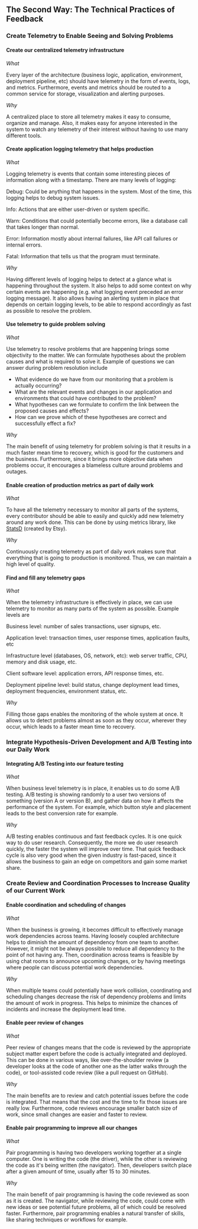 ## The Second Way: The Technical Practices of Feedback

### Create Telemetry to Enable Seeing and Solving Problems

#### Create our centralized telemetry infrastructure
*What*

Every layer of the architecture (business logic, application,
environment, deployment pipeline, etc) should have telemetry in the
form of events, logs, and metrics. Furthermore, events and metrics
should be routed to a common service for storage, visualization and
alerting purposes.

*Why*

A centralized place to store all telemetry makes it easy to consume,
organize and manage. Also, it makes easy for anyone interested in the
system to watch any telemetry of their interest without having to use
many different tools.

#### Create application logging telemetry that helps production
*What*

Logging telemetry is events that contain some interesting pieces of
information along with a timestamp. There are many levels of logging:

Debug: Could be anything that happens in the system. Most of the
time, this logging helps to debug system issues.

Info: Actions that are either user-driven or system specific.

Warn: Conditions that could potentially become errors, like a database call
that takes longer than normal.

Error: Information mostly about internal failures, like API call
failures or internal errors.

Fatal: Information that tells us that the program must terminate.


*Why*

Having different levels of logging helps to detect at a glance what is
happening throughout the system. It also helps to add some context on
why certain events are happening (e.g. what logging event preceded an
error logging message). It also allows having an alerting system in
place that depends on certain logging levels, to be able to respond
accordingly as fast as possible to resolve the problem.

#### Use telemetry to guide problem solving
*What*

Use telemetry to resolve problems that are happening brings some
objectivity to the matter. We can formulate hypotheses about the
problem causes and what is required to solve it. Example of questions
we can answer during problem resolution include

- What evidence do we have from our monitoring that a problem is
actually occurring?
- What are the relevant events and changes in our application and
environments that could have contributed to the problem?
- What hypotheses can we formulate to confirm the link between the
proposed causes and effects?
- How can we prove which of these hypotheses are correct and
successfully effect a fix?

*Why*

The main benefit of using telemetry for problem solving is that it
results in a much faster mean time to recovery, which is good for the
customers and the business. Furthermore, since it brings more objective
data when problems occur, it encourages a blameless culture around
problems and outages.


#### Enable creation of production metrics as part of daily work
*What*

To have all the telemetry necessary to monitor all parts of
the systems, every contributor should be able to easily and quickly add
new telemetry around any work done. This can be done by using metrics
library, like [StatsD](https://github.com/statsd/statsd) (created by
Etsy).

*Why*

Continuously creating telemetry as part of daily work makes sure that
everything that is going to production is monitored. Thus, we can
maintain a high level of quality.

#### Find and fill any telemetry gaps
*What*

When the telemetry infrastructure is effectively in place, we can use
telemetry to monitor as many parts of the system as possible. Example
levels are

Business level: number of sales transactions, user signups, etc.

Application level: transaction times, user response times, application
faults, etc

Infrastructure level (databases, OS, network, etc): web server traffic,
 CPU, memory and disk usage, etc.

Client software level: application errors, API response times, etc.

Deployment pipeline level: build status, change deployment lead times,
deployment frequencies, environment status, etc.


*Why*

Filling those gaps enables the monitoring of the whole system at once.
It allows us to detect problems almost as soon as they occur, wherever
they occur, which leads to a faster mean time to recovery.

### Integrate Hypothesis-Driven Development and A/B Testing into our Daily Work

#### Integrating A/B Testing into our feature testing
*What*

When business level telemetry is in place, it enables us to do some A/B
testing. A/B testing is showing randomly to a user two versions of
something (version A or version B), and gather data on how it affects
the performance of the system. For example, which button style and
placement leads to the best conversion rate for example.

*Why*

A/B testing enables continuous and fast feedback cycles. It is one
quick way to do user research. Consequently, the more we do user
research quickly, the faster the system will improve over time. That
quick feedback cycle is also very good when the given industry is
fast-paced, since it allows the business to gain an edge on competitors
and gain some market share.

### Create Review and Coordination Processes to Increase Quality of our Current Work

#### Enable coordination and scheduling of changes
*What*

When the business is growing, it becomes difficult to effectively
manage work dependencies across teams. Having loosely coupled
architecture helps to diminish the amount of dependency from one team
to another. However, it might not be always possible to reduce all
dependency to the point of not having any. Then, coordination across
teams is feasible by using chat rooms to announce upcoming changes, or
by having meetings where people can discuss potential work dependencies.

*Why*

When multiple teams could potentially have work collision, coordinating
and scheduling changes decrease the risk of dependency problems and
limits the amount of work in progress. This helps to minimize the
chances of incidents and increase the deployment lead time.

#### Enable peer review of changes
*What*

Peer review of changes means that the code is reviewed by the
appropriate subject matter expert before the code is actually
integrated and deployed. This can be done in various ways, like
over-the-shoulder review (a developer looks at the code of another one
as the latter walks through the code), or tool-assisted code review
(like a pull request on GitHub).

*Why*

The main benefits are to review and catch potential issues before the
code is integrated. That means that the cost and the time to fix those
issues are really low. Furthermore, code reviews encourage smaller
batch size of work, since small changes are easier and faster to review.


#### Enable pair programming to improve all our changes
*What*

Pair programming is having two developers working together at a single
computer. One is writing the code (the driver), while the other is
reviewing the code as it's being written (the navigator). Then,
developers switch place after a given amount of time, usually after 15
to 30 minutes.

*Why*

The main benefit of pair programming is having the code reviewed as
soon as it is created. The navigator, while reviewing the code, could
come with new ideas or see potential future problems, all of which
could be resolved faster. Furthermore, pair programming enables a
natural transfer of skills, like sharing techniques or workflows for
example.